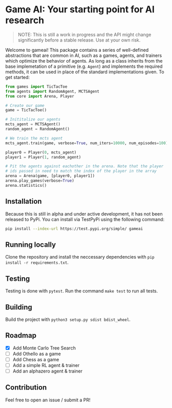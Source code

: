 # Game AI: Your starting point for AI research

> NOTE: This is still a work in progress and the API might change significantly before a stable release. Use at your own risk.

Welcome to gameai! This package contains a series of well-defined abstractions that are common in AI, such as a games, agents, and trainers which optimize the behavior of agents. As long as a class inherits from the base implemetation of a primitive (e.g. `Agent`) and implements the required methods, it can be used in place of the standard implementations given. To get started:

```python
from games import TicTacToe
from agents import RandomAgent, MCTSAgent
from core import Arena, Player

# Create our game
game = TicTacToe()

# Inititalize our agents
mcts_agent = MCTSAgent()
random_agent = RandomAgent()

# We train the mcts agent
mcts_agent.train(game, verbose=True, num_iters=10000, num_episodes=100)

player0 = Player(0, mcts_agent)
player1 = Player(1, random_agent)

# Pit the agents against eachother in the arena. Note that the player
# ids passed in need to match the index of the player in the array
arena = Arena(game, [player0, player1])
arena.play_games(verbose=True)
arena.statistics()
```

## Installation

Because this is still in alpha and under active development, it has not been released to PyPi. You can install via TestPyPi using the following command:

```bash
pip install --index-url https://test.pypi.org/simple/ gameai
```

## Running locally

Clone the repository and install the neccessary dependencies with `pip install -r requirements.txt`.

## Testing

Testing is done with `pytest`. Run the command `make test` to run all tests.

## Building

Build the project with `python3 setup.py sdist bdist_wheel`.

## Roadmap

- [x] Add Monte Carlo Tree Search
- [ ] Add Othello as a game
- [ ] Add Chess as a game
- [ ] Add a simple RL agent & trainer
- [ ] Add an alphazero agent & trainer

## Contribution

Feel free to open an issue / submit a PR!
